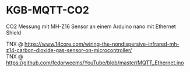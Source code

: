 # KGB-MQTT-CO2
CO2 Messung mit MH-Z16 Sensor an einem Arduino nano mit Ethernet Shield  

TNX @ https://www.14core.com/wiring-the-nondispersive-infrared-mh-z14-carbon-dioxide-gas-sensor-on-microcontroller/  
TNX @ https://github.com/fedorweems/YouTube/blob/master/MQTT_Ethernet.ino  

